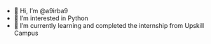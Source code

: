 - 👋 Hi, I’m @a9irba9
- 👀 I’m interested in Python
- 🌱 I’m currently learning and completed the internship from Upskill Campus
